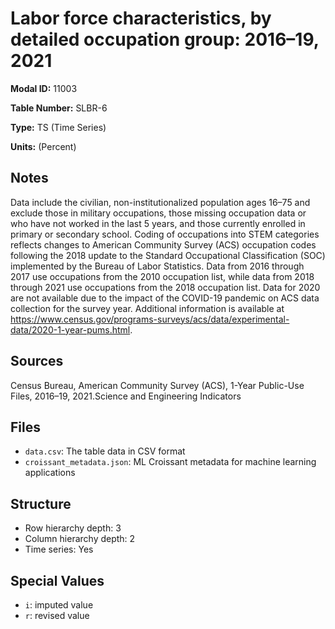 # Labor force characteristics, by detailed occupation group: 2016–19, 2021

**Modal ID:** 11003

**Table Number:** SLBR-6

**Type:** TS (Time Series)

**Units:** (Percent)

## Notes

Data include the civilian, non-institutionalized population ages 16–75 and exclude those in military occupations, those missing occupation data or who have not worked in the last 5 years, and those currently enrolled in primary or secondary school. Coding of occupations into STEM categories reflects changes to American Community Survey (ACS) occupation codes following the 2018 update to the Standard Occupational Classification (SOC) implemented by the Bureau of Labor Statistics. Data from 2016 through 2017 use occupations from the 2010 occupation list, while data from 2018 through 2021 use occupations from the 2018 occupation list. Data for 2020 are not available due to the impact of the COVID-19 pandemic on ACS data collection for the survey year. Additional information is available at https://www.census.gov/programs-surveys/acs/data/experimental-data/2020-1-year-pums.html.

## Sources

Census Bureau, American Community Survey (ACS), 1-Year Public-Use Files, 2016–19, 2021.Science and Engineering Indicators

## Files

- `data.csv`: The table data in CSV format
- `croissant_metadata.json`: ML Croissant metadata for machine learning applications

## Structure

- Row hierarchy depth: 3
- Column hierarchy depth: 2
- Time series: Yes

## Special Values

- `i`: imputed value
- `r`: revised value
